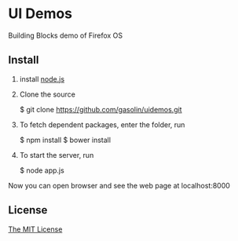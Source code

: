 UI Demos
==========
Building Blocks demo of Firefox OS

Install
---------------

1. install [node.js](http://www.nodejs.org)

2. Clone the source

    $ git clone https://github.com/gasolin/uidemos.git

3. To fetch dependent packages, enter the folder, run

    $ npm install
    $ bower install

4. To start the server, run

    $ node app.js

Now you can open browser and see the web page at localhost:8000 


License
-----------------

[The MIT License](http://opensource.org/licenses/MIT)
